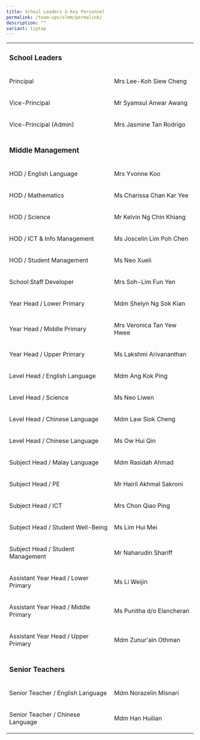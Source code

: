 ```yaml
---
title: School Leaders & Key Personnel
permalink: /team-ups/slmm/permalink/
description: ""
variant: tiptap
---
```

<table style="minWidth: 50px">
<colgroup>
<col>
<col>
</colgroup>
<tbody>
<tr>
<td rowspan="1" colspan="2">
<h3><strong>School Leaders</strong></h3>
</td>
</tr>
<tr>
<td rowspan="1" colspan="1">
<p>Principal</p>
</td>
<td rowspan="1" colspan="1">
<p>Mrs Lee-Koh Siew Cheng</p>
</td>
</tr>
<tr>
<td rowspan="1" colspan="1">
<p>Vice-Principal</p>
</td>
<td rowspan="1" colspan="1">
<p>Mr Syamsul Anwar Awang</p>
</td>
</tr>
<tr>
<td rowspan="1" colspan="1">
<p>Vice-Principal (Admin)</p>
</td>
<td rowspan="1" colspan="1">
<p>Mrs Jasmine Tan Rodrigo</p>
</td>
</tr>
<tr>
<td rowspan="1" colspan="2">
<p></p>
<h3><strong>Middle Management</strong></h3>
</td>
</tr>
<tr>
<td rowspan="1" colspan="1">
<p>HOD / English Language</p>
</td>
<td rowspan="1" colspan="1">
<p>Mrs Yvonne Koo</p>
</td>
</tr>
<tr>
<td rowspan="1" colspan="1">
<p>HOD / Mathematics</p>
</td>
<td rowspan="1" colspan="1">
<p>Ms Charissa Chan Kar Yee</p>
</td>
</tr>
<tr>
<td rowspan="1" colspan="1">
<p>HOD / Science</p>
</td>
<td rowspan="1" colspan="1">
<p>Mr Kelvin Ng Chin Khiang</p>
</td>
</tr>
<tr>
<td rowspan="1" colspan="1">
<p>HOD / ICT &amp; Info Management</p>
</td>
<td rowspan="1" colspan="1">
<p>Ms Joscelin Lim Poh Chen</p>
</td>
</tr>
<tr>
<td rowspan="1" colspan="1">
<p>HOD / Student Management</p>
</td>
<td rowspan="1" colspan="1">
<p>Ms Neo Xueli</p>
</td>
</tr>
<tr>
<td rowspan="1" colspan="1">
<p>School Staff Developer</p>
</td>
<td rowspan="1" colspan="1">
<p>Mrs Soh-Lim Fun Yen</p>
</td>
</tr>
<tr>
<td rowspan="1" colspan="1">
<p>Year Head / Lower Primary</p>
</td>
<td rowspan="1" colspan="1">
<p>Mdm Shelyn Ng Sok Kian</p>
</td>
</tr>
<tr>
<td rowspan="1" colspan="1">
<p>Year Head / Middle Primary</p>
</td>
<td rowspan="1" colspan="1">
<p>Mrs Veronica Tan Yew Hwee</p>
</td>
</tr>
<tr>
<td rowspan="1" colspan="1">
<p>Year Head / Upper Primary</p>
</td>
<td rowspan="1" colspan="1">
<p>Ms Lakshmi Arivananthan</p>
</td>
</tr>
<tr>
<td rowspan="1" colspan="1">
<p>Level Head / English Language</p>
</td>
<td rowspan="1" colspan="1">
<p>Mdm Ang Kok Ping</p>
</td>
</tr>
<tr>
<td rowspan="1" colspan="1">
<p>Level Head / Science</p>
</td>
<td rowspan="1" colspan="1">
<p>Ms Neo Liwen</p>
</td>
</tr>
<tr>
<td rowspan="1" colspan="1">
<p>Level Head / Chinese Language</p>
</td>
<td rowspan="1" colspan="1">
<p>Mdm Law Siok Cheng</p>
</td>
</tr>
<tr>
<td rowspan="1" colspan="1">
<p>Level Head / Chinese Language</p>
</td>
<td rowspan="1" colspan="1">
<p>Ms Ow Hui Qin</p>
</td>
</tr>
<tr>
<td rowspan="1" colspan="1">
<p>Subject Head / Malay Language</p>
</td>
<td rowspan="1" colspan="1">
<p>Mdm Rasidah Ahmad</p>
</td>
</tr>
<tr>
<td rowspan="1" colspan="1">
<p>Subject Head / PE</p>
</td>
<td rowspan="1" colspan="1">
<p>Mr Hairil Akhmal Sakroni</p>
</td>
</tr>
<tr>
<td rowspan="1" colspan="1">
<p>Subject Head / ICT</p>
</td>
<td rowspan="1" colspan="1">
<p>Mrs Chon Qiao Ping</p>
</td>
</tr>
<tr>
<td rowspan="1" colspan="1">
<p>Subject Head / Student Well-Being</p>
</td>
<td rowspan="1" colspan="1">
<p>Ms Lim Hui Mei</p>
</td>
</tr>
<tr>
<td rowspan="1" colspan="1">
<p>Subject Head / Student Management</p>
</td>
<td rowspan="1" colspan="1">
<p>Mr Naharudin Shariff</p>
</td>
</tr>
<tr>
<td rowspan="1" colspan="1">
<p>Assistant Year Head / Lower Primary</p>
</td>
<td rowspan="1" colspan="1">
<p>Ms Li Weijin</p>
</td>
</tr>
<tr>
<td rowspan="1" colspan="1">
<p>Assistant Year Head / Middle Primary</p>
</td>
<td rowspan="1" colspan="1">
<p>Ms Punitha d/o Elancheran</p>
</td>
</tr>
<tr>
<td rowspan="1" colspan="1">
<p>Assistant Year Head / Upper Primary</p>
</td>
<td rowspan="1" colspan="1">
<p>Mdm Zunur'ain Othman</p>
</td>
</tr>
<tr>
<td rowspan="1" colspan="2">
<p></p>
<h3><strong>Senior Teachers</strong></h3>
</td>
</tr>
<tr>
<td rowspan="1" colspan="1">
<p>Senior Teacher / English Language</p>
</td>
<td rowspan="1" colspan="1">
<p>Mdm Norazelin Misnari</p>
</td>
</tr>
<tr>
<td rowspan="1" colspan="1">
<p>Senior Teacher / Chinese Language</p>
</td>
<td rowspan="1" colspan="1">
<p>Mdm Han Huilian</p>
</td>
</tr>
</tbody>
</table>
<p></p>